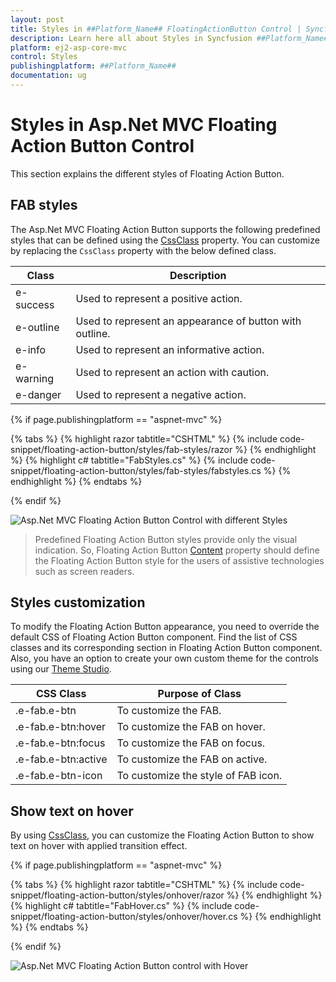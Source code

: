 ```yaml
---
layout: post
title: Styles in ##Platform_Name## FloatingActionButton Control | Syncfusion
description: Learn here all about Styles in Syncfusion ##Platform_Name## FloatingActionButton control of Syncfusion Essential JS 2 and more.
platform: ej2-asp-core-mvc
control: Styles
publishingplatform: ##Platform_Name##
documentation: ug
---
```


# Styles in Asp.Net MVC Floating Action Button Control

This section explains the different styles of Floating Action Button.

## FAB styles

The Asp.Net MVC Floating Action Button supports the following predefined styles that can be defined using the [CssClass](https://help.syncfusion.com/cr/aspnetmvc-js2/Syncfusion.EJ2.Buttons.Fab.html#Syncfusion_EJ2_Buttons_Fab_CssClass) property. You can customize by replacing the `CssClass` property with the below defined class.

| Class | Description |
| -------- | -------- |
| e-success | Used to represent a positive action. |
| e-outline |  Used to represent an appearance of button with outline. |
| e-info |  Used to represent an informative action. |
| e-warning | Used to represent an action with caution. |
| e-danger | Used to represent a negative action. |

{% if page.publishingplatform == "aspnet-mvc" %}

{% tabs %}
{% highlight razor tabtitle="CSHTML" %}
{% include code-snippet/floating-action-button/styles/fab-styles/razor %}
{% endhighlight %}
{% highlight c# tabtitle="FabStyles.cs" %}
{% include code-snippet/floating-action-button/styles/fab-styles/fabstyles.cs %}
{% endhighlight %}
{% endtabs %}

{% endif %}

![Asp.Net MVC Floating Action Button Control with different Styles](images/Style.png)

> Predefined Floating Action Button styles provide only the visual indication. So, Floating Action Button [Content](https://help.syncfusion.com/cr/aspnetmvc-js2/Syncfusion.EJ2.Buttons.Fab.html#Syncfusion_EJ2_Buttons_Fab_Content) property should define the Floating Action Button style for the users of assistive technologies such as screen readers.

## Styles customization

To modify the Floating Action Button appearance, you need to override the default CSS of Floating Action Button component. Find the list of CSS classes and its corresponding section in Floating Action Button component. Also, you have an option to create your own custom theme for the controls using our [Theme Studio](https://blazor.syncfusion.com/themestudio/).

| CSS Class | Purpose of Class |
|-----|----- |
|.e-fab.e-btn|To customize the FAB.|
|.e-fab.e-btn:hover|To customize the FAB on hover.|
|.e-fab.e-btn:focus|To customize the FAB on focus.|
|.e-fab.e-btn:active|To customize the FAB on active.|
|.e-fab.e-btn-icon|To customize the style of FAB icon.|

## Show text on hover

By using [CssClass](https://help.syncfusion.com/cr/aspnetmvc-js2/Syncfusion.EJ2.Buttons.Fab.html#Syncfusion_EJ2_Buttons_Fab_CssClass), you can customize the Floating Action Button to show text on hover with applied transition effect.

{% if page.publishingplatform == "aspnet-mvc" %}

{% tabs %}
{% highlight razor tabtitle="CSHTML" %}
{% include code-snippet/floating-action-button/styles/onhover/razor %}
{% endhighlight %}
{% highlight c# tabtitle="FabHover.cs" %}
{% include code-snippet/floating-action-button/styles/onhover/hover.cs %}
{% endhighlight %}
{% endtabs %}

{% endif %}

![Asp.Net MVC Floating Action Button control with Hover](images/onhover.png)